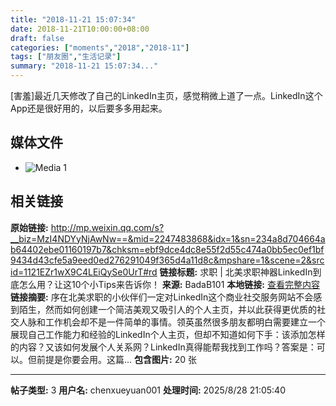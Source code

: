 ```yaml
---
title: "2018-11-21 15:07:34"
date: 2018-11-21T10:00:00+08:00
draft: false
categories: ["moments","2018","2018-11"]
tags: ["朋友圈","生活记录"]
summary: "2018-11-21 15:07:34..."
---
```


[害羞]最近几天修改了自己的LinkedIn主页，感觉稍微上道了一点。LinkedIn这个App还是很好用的，以后要多多用起来。

## 媒体文件

- ![Media 1](/Moments/photos/2018-11-21/201811211507340.jpg)

## 相关链接

**原始链接:** http://mp.weixin.qq.com/s?__biz=MzI4NDYyNjAwNw==&mid=2247483868&idx=1&sn=234a8d704664ab64402ebe01160197b7&chksm=ebf9dce4dc8e55f2d55c474a0bb5ec0ef1bf9434d43cfe5a9eed0ed276291049f365d4a11d8c&mpshare=1&scene=2&srcid=1121EZr1wX9C4LEiQySe0UrT#rd
**链接标题:** 求职 | 北美求职神器LinkedIn到底怎么用？让这10个小Tips来告诉你！
**来源:** BadaB101
**本地链接:** [查看完整内容](/link_content/2018/11/2018-11-21/link_content/)
**链接摘要:** 序在北美求职的小伙伴们一定对LinkedIn这个商业社交服务网站不会感到陌生，然而如何创建一个简洁美观又吸引人的个人主页，并以此获得更优质的社交人脉和工作机会却不是一件简单的事情。领英虽然很多朋友都明白需要建立一个展现自己工作能力和经验的LinkedIn个人主页，但却不知道如何下手：该添加怎样的内容？又该如何发展个人关系网？LinkedIn真得能帮我找到工作吗？答案是：可以。但前提是你要会用。这篇...
**包含图片:** 20 张

---

**帖子类型:** 3
**用户名:** chenxueyuan001
**处理时间:** 2025/8/28 21:05:40